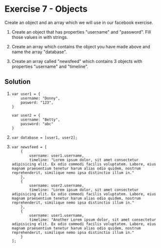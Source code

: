 # Exercise 7 - Objects
Create an object and an array which we will use in our facebook exercise. 

1. Create an object that has properties "username" and "password". Fill those values in with strings.

2. Create an array which contains the object you have made above and name the array "database".

3. Create an array called "newsfeed" which contains 3 objects with properties "username" and "timeline".

## Solution
1. ```
   var user1 = {
       username: "Donny",
       pasword: "123",
   }

   var user2 = {
       username: "Betty",
       password: "abc"
   }
    ```

2. ``` 
   var database = [user1, user2]; 
   ```

3. ```
   var newsfeed = [
       {
           username: user1.username,
           timeline: "Lorem ipsum dolor, sit amet consectetur adipisicing elit. Ex odio commodi facilis voluptatem. Labore, eius magnam praesentium tenetur harum alias odio quidem, nostrum reprehenderit, similique nemo ipsa distinctio illum in."
       },
       {
           username: user2.username,
           timeline: "Lorem ipsum dolor, sit amet consectetur adipisicing elit. Ex odio commodi facilis voluptatem. Labore, eius magnam praesentium tenetur harum alias odio quidem, nostrum reprehenderit, similique nemo ipsa distinctio illum in."
       },
       {
           username: user1.username,
           timelime: "Another Lorem ipsum dolor, sit amet consectetur adipisicing elit. Ex odio commodi facilis voluptatem. Labore, eius magnam praesentium tenetur harum alias odio quidem, nostrum reprehenderit, similique nemo ipsa distinctio illum in."
       }
   ];
   ```